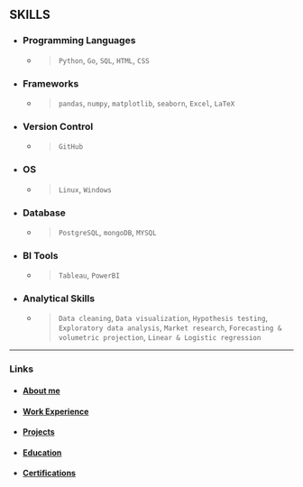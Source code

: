 ## SKILLS

- ### Programming Languages

    - > `Python`, `Go`, `SQL`, `HTML`, `CSS`

- ### Frameworks

    - > `pandas`, `numpy`, `matplotlib`, `seaborn`, `Excel`, `LaTeX`

- ### Version Control

    - > `GitHub`

- ### OS

    - > `Linux`, `Windows`

- ### Database

    - > `PostgreSQL`, `mongoDB`, `MYSQL`

- ### BI Tools

    - > `Tableau`, `PowerBI`

- ### Analytical Skills

    - > `Data cleaning`, `Data visualization`, `Hypothesis testing`, `Exploratory data analysis`, `Market research`, `Forecasting & volumetric projection`, `Linear & Logistic regression`

---

### Links

- #### [About me](./index.md)

- #### [Work Experience](./work_experience.md)


- #### [Projects](./projects.md)

- #### [Education](./education.md)

- #### [Certifications](./certifications.md)
